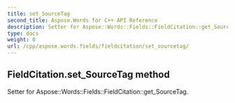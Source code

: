 ```yaml
---
title: set_SourceTag
second_title: Aspose.Words for C++ API Reference
description: Setter for Aspose::Words::Fields::FieldCitation::get_SourceTag. 
type: docs
weight: 0
url: /cpp/aspose.words.fields/fieldcitation/set_sourcetag/
---
```

## FieldCitation.set_SourceTag method


Setter for Aspose::Words::Fields::FieldCitation::get_SourceTag. 

